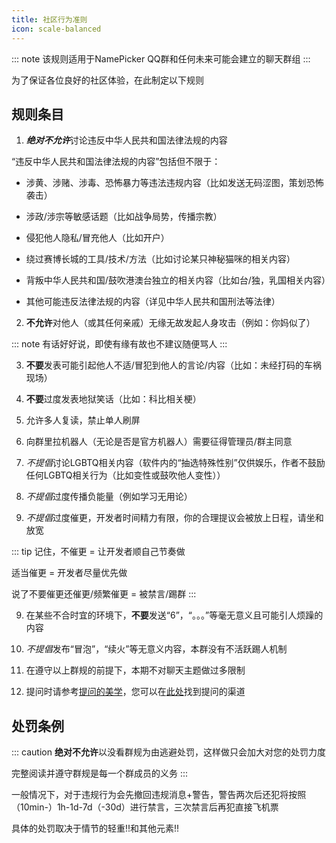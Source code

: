```yaml
---
title: 社区行为准则
icon: scale-balanced
---
```

::: note
该规则适用于NamePicker QQ群和任何未来可能会建立的聊天群组
:::

为了保证各位良好的社区体验，在此制定以下规则

## 规则条目

1. ***绝对不允许***讨论违反中华人民共和国法律法规的内容

“违反中华人民共和国法律法规的内容”包括但不限于：

- 涉黄、涉赌、涉毒、恐怖暴力等违法违规内容（比如发送无码涩图，策划恐怖袭击）

- 涉政/涉宗等敏感话题（比如战争局势，传播宗教）

- 侵犯他人隐私/冒充他人（比如开户）

- 绕过赛博长城的工具/技术/方法（比如讨论某只神秘猫咪的相关内容）

- 背叛中华人民共和国/鼓吹港澳台独立的相关内容（比如台/独，乳国相关内容）

- 其他可能违反法律法规的内容（详见中华人民共和国刑法等法律）

2. **不允许**对他人（或其任何亲戚）无缘无故发起人身攻击（例如：你妈似了）

::: note
有话好好说，即使有缘有故也不建议随便骂人
:::

3. **不要**发表可能引起他人不适/冒犯到他人的言论/内容（比如：未经打码的车祸现场）

4. **不要**过度发表地狱笑话（比如：科比相关梗）

4. 允许多人复读，禁止单人刷屏

5. 向群里拉机器人（无论是否是官方机器人）需要征得管理员/群主同意

6. *不提倡*讨论LGBTQ相关内容（软件内的“抽选特殊性别”仅供娱乐，作者不鼓励任何LGBTQ相关行为（比如变性或鼓吹他人变性））

7. *不提倡*过度传播负能量（例如学习无用论）

8. *不提倡*过度催更，开发者时间精力有限，你的合理提议会被放上日程，请坐和放宽

::: tip
记住，不催更 = 让开发者顺自己节奏做

适当催更 = 开发者尽量优先做

说了不要催更还催更/频繁催更 = 被禁言/踢群
:::

9. 在某些不合时宜的环境下，**不要**发送“6”，“。。。”等毫无意义且可能引人烦躁的内容

10. *不提倡*发布“冒泡”，“续火”等无意义内容，本群没有不活跃踢人机制

11. 在遵守以上群规的前提下，本期不对聊天主题做过多限制

12. 提问时请参考[提问的美学](asking.md)，您可以在[此处](gethelp.md)找到提问的渠道

## 处罚条例

::: caution
**绝对不允许**以没看群规为由逃避处罚，这样做只会加大对您的处罚力度

完整阅读并遵守群规是每一个群成员的义务
:::

一般情况下，对于违规行为会先撤回违规消息+警告，警告两次后还犯将按照（10min-）1h-1d-7d（-30d）进行禁言，三次禁言后再犯直接飞机票

具体的处罚取决于情节的轻重!!和其他元素!!
